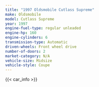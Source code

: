 ```yaml
---
title: "1997 Oldsmobile Cutlass Supreme"
make: Oldsmobile
model: Cutlass Supreme
year: 1997
engine-fuel-type: regular unleaded
engine-hp: 160
engine-cylinders: 6
transmission-type: Automatic
driven-wheels: Front wheel drive
number-of-doors: 2
market-category: N/A
vehicle-size: Midsize
vehicle-style: Coupe
---
```


{{< car_info >}}
